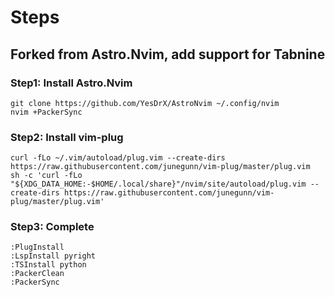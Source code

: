 # Steps
## Forked from Astro.Nvim, add support for Tabnine

### Step1: Install Astro.Nvim
```
git clone https://github.com/YesDrX/AstroNvim ~/.config/nvim
nvim +PackerSync
```

### Step2: Install vim-plug
```
curl -fLo ~/.vim/autoload/plug.vim --create-dirs https://raw.githubusercontent.com/junegunn/vim-plug/master/plug.vim
sh -c 'curl -fLo "${XDG_DATA_HOME:-$HOME/.local/share}"/nvim/site/autoload/plug.vim --create-dirs https://raw.githubusercontent.com/junegunn/vim-plug/master/plug.vim'
```

### Step3: Complete
```
:PlugInstall
:LspInstall pyright
:TSInstall python
:PackerClean
:PackerSync
```


